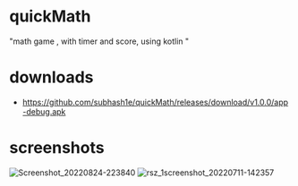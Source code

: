 # quickMath

"math game , with timer and score, using kotlin "

# downloads
- https://github.com/subhash1e/quickMath/releases/download/v1.0.0/app-debug.apk

# screenshots
![Screenshot_20220824-223840](https://user-images.githubusercontent.com/85139394/186540016-21e2ec78-24e9-4b3e-8c78-7e1444f21a8d.png)
![rsz_1screenshot_20220711-142357](https://user-images.githubusercontent.com/85139394/178227484-d87dfc52-9ecc-4ceb-9e50-6dcaf154e22d.png)
